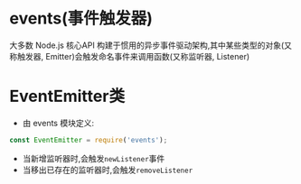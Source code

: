 # events(事件触发器)
大多数 Node.js 核心API 构建于惯用的异步事件驱动架构,其中某些类型的对象(又称触发器, Emitter)会触发命名事件来调用函数(又称监听器, Listener)

# EventEmitter类
- 由 events 模块定义:
````javascript
const EventEmitter = require('events');
````
- 当新增监听器时,会触发`newListener`事件
- 当移出已存在的监听器时,会触发`removeListener`

